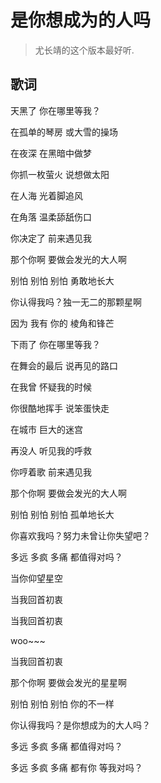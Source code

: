# 是你想成为的人吗

> 尤长靖的这个版本最好听.

## 歌词

天黑了 你在哪里等我？

在孤单的琴房 或大雪的操场

在夜深 在黑暗中做梦

你抓一枚萤火 说想做太阳

在人海 光着脚追风

在角落 温柔舔舐伤口

你决定了 前来遇见我

那个你啊 要做会发光的大人啊

别怕 别怕 别怕 勇敢地长大

你认得我吗？独一无二的那颗星啊

因为 我有 你的 棱角和锋芒

下雨了 你在哪里等我？

在舞会的最后 说再见的路口

在我曾 怀疑我的时候

你很酷地挥手 说笨蛋快走

在城市 巨大的迷宫

再没人 听见我的呼救

你哼着歌 前来遇见我

那个你啊 要做会发光的大人啊

别怕 别怕 别怕 孤单地长大

你喜欢我吗？努力未曾让你失望吧？

多远 多疯 多痛 都值得对吗？

当你仰望星空

当我回首初衷

当我回首初衷

woo~~~

当我回首初衷

那个你啊 要做会发光的星星啊

别怕 别怕 别怕 你的不一样

你认得我吗？是你想成为的大人吗？

多远 多疯 多痛 都值得对吗？

多远 多疯 多痛 都有你 等我对吗？